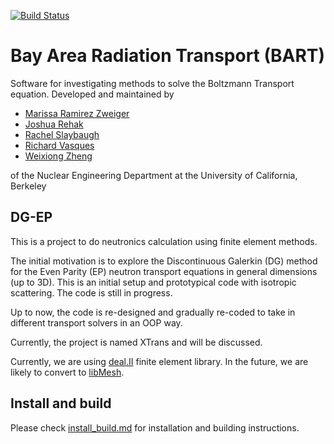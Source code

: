 [![Build Status](https://travis-ci.org/SlaybaughLab/BART.svg?branch=master)](https://travis-ci.org/SlaybaughLab/BART)

# Bay Area Radiation Transport (BART)

Software for investigating methods to solve the Boltzmann Transport equation.
Developed and maintained by 

- [Marissa Ramirez Zweiger](https://github.com/mzweig/)
- [Joshua Rehak](https://github.com/jsrehak/)
- [Rachel Slaybaugh](https://github.com/rachelslaybaugh)
- [Richard Vasques](https://github.com/ricvasques)
- [Weixiong Zheng](https://github.com/weixiong-zheng-berkeley/)

of the Nuclear Engineering Department at the University of California, Berkeley

## DG-EP

This is a project to do neutronics calculation using finite element methods.

The initial motivation is to explore the Discontinuous Galerkin (DG) method for the Even Parity
(EP) neutron transport equations in general dimensions (up to 3D). 
This is an initial setup and prototypical code with isotropic scattering.
The code is still in progress.

Up to now, the code is re-designed and gradually re-coded to take in different transport solvers in
an OOP way.

Currently, the project is named XTrans and will be discussed.

Currently, we are using [deal.II](http://www.dealii.org/) finite element
library. In the future, we are likely to convert to
[libMesh](http://libmesh.github.io/).

## Install and build
Please check [install_build.md](https://github.com/SlaybaughLab/BART/blob/master/install_build.md) for installation and building instructions.

